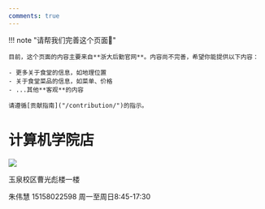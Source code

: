 ```yaml
---
comments: true
---
```


!!! note "请帮我们完善这个页面🙏"

    目前，这个页面的内容主要来自**浙大后勤官网**。内容尚不完善，希望你能提供以下内容：

    - 更多关于食堂的信息，如地理位置
    - 关于食堂菜品的信息，如菜单、价格
    - ...其他**客观**的内容

    请遵循[贡献指南]("/contribution/")的指示。

# 计算机学院店 

![](https://zulg.zju.edu.cn/__local/F/44/25/8C95237FCAC5EE4C822ABA576A2_CA60559B_118EA.png)

玉泉校区曹光彪楼一楼

朱伟慧
15158022598
周一至周日8:45-17:30
